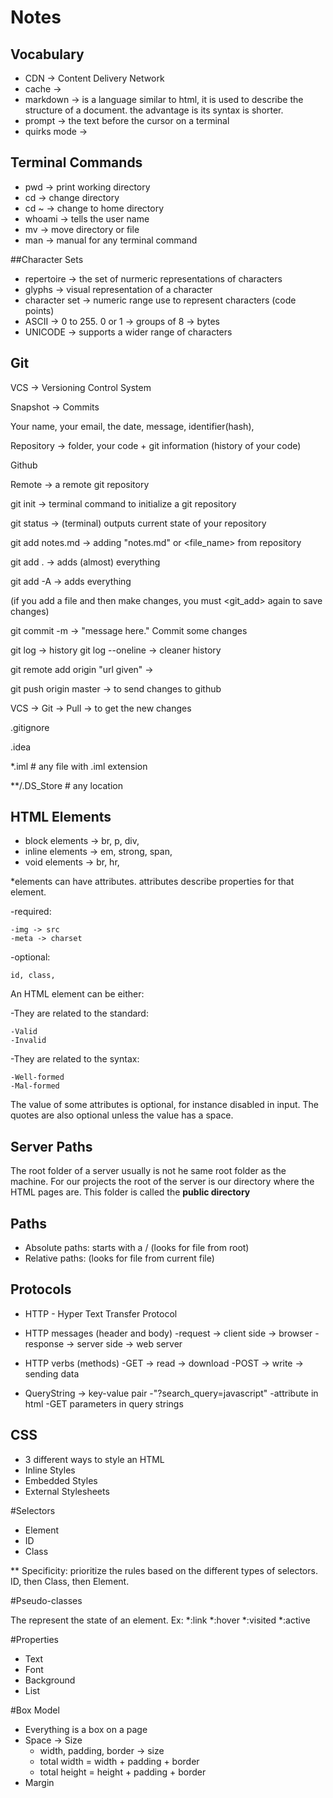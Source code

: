 # Notes

## Vocabulary

* CDN -> Content Delivery Network
* cache ->
* markdown -> is a language similar to html, it is used to describe the structure of a document. the advantage is its syntax is shorter.
* prompt -> the text before the cursor on a terminal
* quirks mode ->


## Terminal Commands

* pwd -> print working directory
* cd -> change directory
* cd ~ -> change to home directory
* whoami -> tells the user name
* mv <origin> <target> -> move directory or file
* man <command> -> manual for any terminal command

##Character Sets

* repertoire -> the set of nurmeric representations of characters
* glyphs -> visual representation of a character
* character set -> numeric range use to represent characters (code points)
* ASCII  -> 0 to 255. 0 or 1 -> groups of 8 -> bytes
* UNICODE -> supports a wider range of characters


## Git

VCS -> Versioning Control System

Snapshot -> Commits

Your name, your email, the date, message, identifier(hash),

Repository -> folder, your code + git information (history of your code)

Github 

Remote -> a remote git repository

git init -> terminal command to initialize a git repository

git status -> (terminal) outputs current state of your repository

git add notes.md -> adding "notes.md" or <file_name> from repository

git add . -> adds (almost) everything

git add -A -> adds everything

(if you add a file and then make changes, you must <git_add> again to save changes)

git commit -m -> "message here."  Commit some changes

git log -> history
git log --oneline  -> cleaner history 

git remote add origin "url given" ->

git push origin master -> to send changes to github

VCS -> Git -> Pull -> to get the new changes 

.gitignore 

.idea

*.iml          # any file with .iml extension

**/.DS_Store   # any location

## HTML Elements

* block elements -> br, p, div, 
* inline elements -> em, strong, span,
* void elements -> br, hr, 

*elements can have attributes. attributes describe properties for that element.
 
 -required:
 
    -img -> src
    -meta -> charset
  
 -optional:
 
    id, class, 
    
 An HTML element can be either:
 
 -They are related to the standard:
    
    -Valid
    -Invalid
 
 -They are related to the syntax:
    
    -Well-formed
    -Mal-formed

The value of some attributes is optional, for instance disabled in input.
The quotes are also optional unless the value has a space.

## Server Paths
The root folder of a server usually is not he same root folder as the machine.
For our projects the root of the server is our directory where the HTML pages are. This folder is called the **public directory**


## Paths

* Absolute paths: starts with a / (looks for file from root)
* Relative paths: (looks for file from current file)

## Protocols

* HTTP - Hyper Text Transfer Protocol
* HTTP messages (header and body)
    -request -> client side -> browser
    -response -> server side -> web server 
* HTTP verbs (methods)
    -GET -> read -> download
    -POST -> write -> sending data
    
* QueryString -> key-value pair
    -"?search_query=javascript"
    -attribute in html
    -GET parameters in query strings
    
    
## CSS

* 3 different ways to style an HTML
* Inline Styles
* Embedded Styles
* External Stylesheets

#Selectors

* Element
* ID
* Class

** Specificity: prioritize the rules based on the different types of selectors. ID, then Class, then Element.

#Pseudo-classes

The represent the state of an element. Ex: 
*:link
*:hover
*:visited
*:active

#Properties

* Text
* Font
* Background
* List

#Box Model

* Everything is a box on a page
* Space -> Size
    * width, padding, border -> size
    * total width = width + padding + border
    * total height = height + padding + border
* Margin    
    